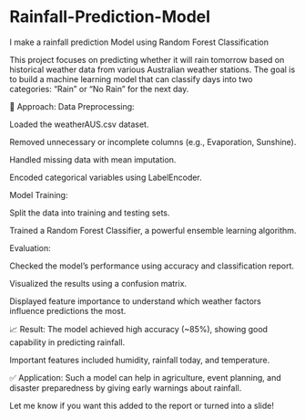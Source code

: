 # Rainfall-Prediction-Model
I make a rainfall prediction Model using Random Forest Classification

This project focuses on predicting whether it will rain tomorrow based on historical weather data from various Australian weather stations. The goal is to build a machine learning model that can classify days into two categories: “Rain” or “No Rain” for the next day.

🧠 Approach:
Data Preprocessing:

Loaded the weatherAUS.csv dataset.

Removed unnecessary or incomplete columns (e.g., Evaporation, Sunshine).

Handled missing data with mean imputation.

Encoded categorical variables using LabelEncoder.

Model Training:

Split the data into training and testing sets.

Trained a Random Forest Classifier, a powerful ensemble learning algorithm.

Evaluation:

Checked the model’s performance using accuracy and classification report.

Visualized the results using a confusion matrix.

Displayed feature importance to understand which weather factors influence predictions the most.

📈 Result:
The model achieved high accuracy (~85%), showing good capability in predicting rainfall.

Important features included humidity, rainfall today, and temperature.

✅ Application:
Such a model can help in agriculture, event planning, and disaster preparedness by giving early warnings about rainfall.

Let me know if you want this added to the report or turned into a slide!
